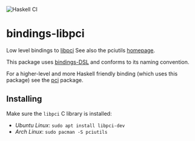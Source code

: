 ![Haskell CI](https://github.com/standardsemiconductor/bindings-libpci/workflows/Haskell%20CI/badge.svg?branch=main)
# bindings-libpci
Low level bindings to [libpci](https://github.com/pciutils/pciutils)
See also the pciutils [homepage](https://mj.ucw.cz/sw/pciutils/).

This package uses [bindings-DSL](http://hackage.haskell.org/package/bindings-DSL) and conforms to its naming convention.

For a higher-level and more Haskell friendly binding (which uses this package) see the [pci](https://github.com/standardsemiconductor/pci) package.

## Installing
Make sure the `libpci` C library is installed:
  * *Ubuntu Linux*: `sudo apt install libpci-dev`
  * *Arch Linux*: `sudo pacman -S pciutils`